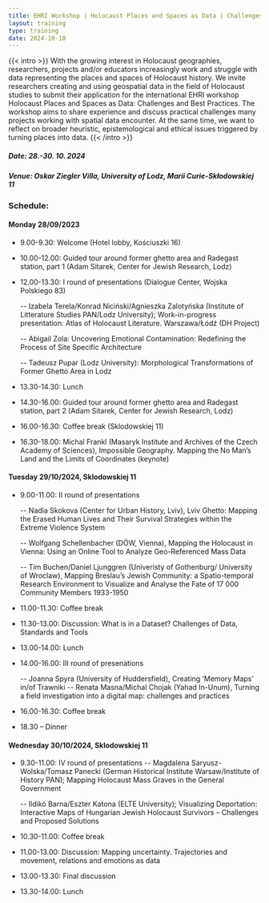 ```yaml
---
title: EHRI Workshop | Holocaust Places and Spaces as Data | Challenges and Best Practices
layout: training
type: training
date: 2024-10-10
---
```


{{< intro >}}
With the growing interest in Holocaust geographies, researchers, projects and/or educators increasingly work and struggle with data representing the places and spaces of Holocaust history. We invite researchers creating and using geospatial data in the field of Holocaust studies to submit their application for the international EHRI workshop Holocaust Places and Spaces as Data: Challenges and Best Practices. The workshop aims to share experience and discuss practical challenges many projects working with spatial data encounter. At the same time, we want to reflect on broader heuristic, epistemological and ethical issues triggered by turning places into data.
{{< /intro >}}


##### Date: 28.-30. 10. 2024
##### Venue: Oskar Ziegler Villa, University of Lodz, Marii Curie-Skłodowskiej 11

### Schedule:

#### Monday 28/09/2023

- 9.00-9.30: Welcome (Hotel lobby, Kościuszki 16)
- 10.00-12.00: Guided tour around former ghetto area and Radegast station, part 1 (Adam Sitarek, Center for Jewish Research, Lodz)
- 12.00-13.30: I round of presentations (Dialogue Center, Wojska Polskiego 83)

  -- Izabela Terela/Konrad Niciński/Agnieszka Zalotyńska (Institute of Litterature Studies PAN/Lodz University); Work-in-progress presentation: Atlas of Holocaust Literature. Warszawa/Łódź (DH Project)

  -- Abigail Zola: Uncovering Emotional Contamination: Redefining the Process of Site Specific Architecture

  -- Tadeusz Pupar (Lodz University): Morphological Transformations of Former Ghetto Area in Lodz

- 13.30-14.30: Lunch
- 14.30-16.00: Guided tour around former ghetto area and Radegast station, part 2 (Adam Sitarek, Center for Jewish Research, Lodz)
- 16.00-16.30: Coffee break (Sklodowskiej 11)
- 16.30-18.00: Michal Frankl (Masaryk Institute and Archives of the Czech Academy of Sciences), Impossible Geography. Mapping the No Man’s Land and the Limits of Coordinates (keynote) 

#### Tuesday 29/10/2024, Sklodowskiej 11

- 9.00-11.00: II round of presentations

  -- Nadia Skokova (Center for Urban History, Lviv), Lviv Ghetto: Mapping the Erased Human Lives and Their Survival Strategies within the Extreme Violence System

  -- Wolfgang Schellenbacher (DÖW, Vienna), Mapping the Holocaust in Vienna: Using an Online Tool to Analyze Geo-Referenced Mass Data

  -- Tim Buchen/Daniel Ljunggren (Univeristy of Gothenburg/ University of Wroclaw), Mapping Breslau’s Jewish Community: a Spatio-temporal Research Environment to Visualize and Analyse the Fate of 17 000 Community Members 1933-1950

- 11.00-11.30: Coffee break
- 11.30-13.00: Discussion: What is in a Dataset? Challenges of Data, Standards and Tools
- 13.00-14.00: Lunch
- 14.00-16.00: III round of presenations 

  -- Joanna Spyra (University of Huddersfield), Creating ‘Memory Maps’ in/of Trawniki
  -- Renata Masna/Michal Chojak (Yahad In-Unum), Turning a field investigation into a digital map: challenges and practices
- 16.00-16.30: Coffee break
- 18.30 – Dinner 

#### Wednesday 30/10/2024, Sklodowskiej 11

- 9.30-11.00: IV round of presentations 
  -- Magdalena Saryusz-Wolska/Tomasz Panecki (German Historical Institute Warsaw/Institute of History PAN); Mapping Holocaust Mass Graves in the General Government

  -- Ildikó Barna/Eszter Katona (ELTE University); Visualizing Deportation: Interactive Maps of Hungarian Jewish Holocaust Survivors – Challenges and Proposed Solutions

- 10.30-11.00: Coffee break 
- 11.00-13.00: Discussion: Mapping uncertainty. Trajectories and movement, relations and emotions as data
- 13.00-13.30: Final discussion
- 13.30-14.00: Lunch